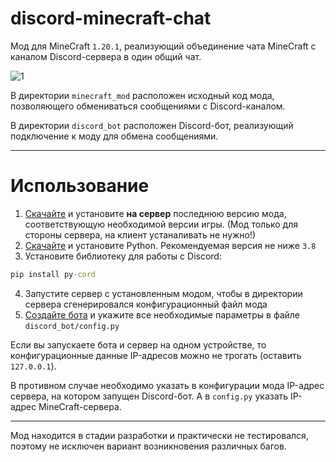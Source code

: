 # discord-minecraft-chat

Мод для MineCraft `1.20.1`, реализующий объединение чата MineCraft с каналом Discord-сервера в один общий чат.

![1](https://github.com/denisnumb/discord-minecraft-chat/assets/61795655/33ec8918-5722-4b78-8e2a-f0da21900829)

В директории `minecraft_mod` расположен исходный код мода, позволяющего обмениваться сообщениями с Discord-каналом.

В директории `discord_bot` расположен Discord-бот, реализующий подключение к моду для обмена сообщениями.

---

# Использование

1. [Скачайте][1] и установите **на сервер** последнюю версию мода, соответствующую необходимой версии игры. (Мод только для стороны сервера, на клиент устаналивать не нужно!)
2. [Скачайте][2] и установите Python. Рекомендуемая версия не ниже `3.8`
3. Установите библиотеку для работы с Discord:
```cmd
pip install py-cord
```
4. Запустите сервер с установленным модом, чтобы в директории сервера сгенерировался конфигурационный файл мода
5. [Создайте бота][3] и укажите все необходимые параметры в файле `discord_bot/config.py`

Если вы запускаете бота и сервер на одном устройстве, то конфигурационные данные IP-адресов можно не трогать (оставить `127.0.0.1`). 

В противном случае необходимо указать в конфигурации мода IP-адрес сервера, на котором запущен Discord-бот. А в `config.py` указать IP-адрес MineCraft-сервера.

---

Мод находится в стадии разработки и практически не тестировался, поэтому не исключен вариант возникновения различных багов.


[1]: https://github.com/denisnumb/discord-minecraft-chat/releases
[2]: https://www.python.org/downloads/
[3]: https://discord.com/developers/docs/getting-started
